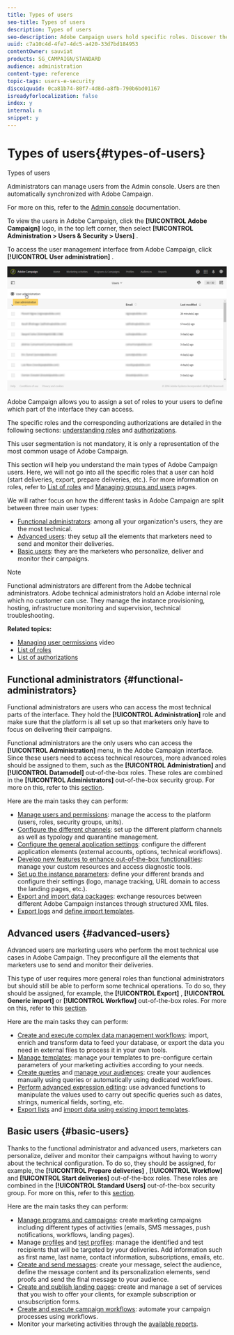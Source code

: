 ```yaml
---
title: Types of users
seo-title: Types of users
description: Types of users
seo-description: Adobe Campaign users hold specific roles. Discover the main user types. 
uuid: c7a10c4d-4fe7-4dc5-a420-33d7bd184953
contentOwner: sauviat
products: SG_CAMPAIGN/STANDARD
audience: administration
content-type: reference
topic-tags: users-e-security
discoiquuid: 0ca81b74-80f7-4d8d-a8fb-790b6bd01167
isreadyforlocalization: false
index: y
internal: n
snippet: y
---
```


# Types of users{#types-of-users}

Types of users

Administrators can manage users from the Admin console. Users are then automatically synchronized with Adobe Campaign.

For more on this, refer to the [Admin console](https://helpx.adobe.com/enterprise/using/users.html) documentation.

To view the users in Adobe Campaign, click the **[!UICONTROL Adobe Campaign]** logo, in the top left corner, then select **[!UICONTROL Administration > Users & Security > Users]** .

To access the user management interface from Adobe Campaign, click **[!UICONTROL User administration]** . 

![](assets/user_management_5.png)

Adobe Campaign allows you to assign a set of roles to your users to define which part of the interface they can access.

The specific roles and the corresponding authorizations are detailed in the following sections: [understanding roles](../../administration/using/list-of-roles.md) and [authorizations](https://docs.campaign.adobe.com/doc/standard/en/Technotes/AdobeCampaign-ACSRights.pdf).

This user segmentation is not mandatory, it is only a representation of the most common usage of Adobe Campaign.

This section will help you understand the main types of Adobe Campaign users. Here, we will not go into all the specific roles that a user can hold (start deliveries, export, prepare deliveries, etc.). For more information on roles, refer to [List of roles](../../administration/using/list-of-roles.md) and [Managing groups and users](../../administration/using/managing-groups-and-users.md) pages.

We will rather focus on how the different tasks in Adobe Campaign are split between three main user types:

* [Functional administrators](../../administration/using/types-of-users.md#functional-administrators): among all your organization's users, they are the most technical.
* [Advanced users](../../administration/using/types-of-users.md#advanced-users): they setup all the elements that marketers need to send and monitor their deliveries. 
* [Basic users](../../administration/using/types-of-users.md#basic-users): they are the marketers who personalize, deliver and monitor their campaigns.

>[!NOTE]
>
>Functional administrators are different from the Adobe technical administrators. Adobe technical administrators hold an Adobe internal role which no customer can use. They manage the instance provisioning, hosting, infrastructure monitoring and supervision, technical troubleshooting.

**Related topics:**

* [Managing user permissions](https://helpx.adobe.com/campaign/kt/acs/using/acs-user-access-rights-feature-video-use.html) video
* [List of roles](../../administration/using/list-of-roles.md)
* [List of authorizations](https://docs.campaign.adobe.com/doc/standard/en/Technotes/AdobeCampaign-ACSRights.pdf)

## Functional administrators {#functional-administrators}

Functional administrators are users who can access the most technical parts of the interface. They hold the **[!UICONTROL Administration]** role and make sure that the platform is all set up so that marketers only have to focus on delivering their campaigns.

Functional administrators are the only users who can access the **[!UICONTROL Administration]** menu, in the Adobe Campaign interface. Since these users need to access technical resources, more advanced roles should be assigned to them, such as the **[!UICONTROL Administration]** and **[!UICONTROL Datamodel]** out-of-the-box roles. These roles are combined in the **[!UICONTROL Administrators]** out-of-the-box security group. For more on this, refer to this [section](../../administration/using/list-of-roles.md).

Here are the main tasks they can perform:

* [Manage users and permissions](../../administration/using/about-access-management.md): manage the access to the platform (users, roles, security groups, units).
* [Configure the different channels](../../administration/using/about-channel-configuration.md): set up the different platform channels as well as typology and quarantine management.
* [Configure the general application settings](../../administration/using/external-accounts.md): configure the different application elements (external accounts, options, technical workflows).
* [Develop new features to enhance out-of-the-box functionalities](../../developing/using/data-model-concepts.md): manage your custom resources and access diagnostic tools.
* [Set up the instance parameters](../../administration/using/branding.md): define your different brands and configure their settings (logo, manage tracking, URL domain to access the landing pages, etc.).
* [Export and import data packages](../../automating/using/managing-packages.md): exchange resources between different Adobe Campaign instances through structured XML files.
* [Export logs](../../automating/using/exporting-logs.md) and [define import templates](../../automating/using/defining-import-templates.md).

## Advanced users {#advanced-users}

Advanced users are marketing users who perform the most technical use cases in Adobe Campaign. They preconfigure all the elements that marketers use to send and monitor their deliveries.

This type of user requires more general roles than functional administrators but should still be able to perform some technical operations. To do so, they should be assigned, for example, the **[!UICONTROL Export]** , **[!UICONTROL Generic import]** or **[!UICONTROL Workflow]** out-of-the-box roles. For more on this, refer to this [section](../../administration/using/list-of-roles.md).

Here are the main tasks they can perform:

* [Create and execute complex data management workflows](../../automating/using/about-data-management-activities.md): import, enrich and transform data to feed your database, or export the data you need in external files to process it in your own tools.
* [Manage templates](../../start/using/about-templates.md): manage your templates to pre-configure certain parameters of your marketing activities according to your needs.
* [Create queries](../../automating/using/editing-queries.md#about-query-editor) and [manage your audiences](../../audiences/using/about-audiences.md): create your audiences manually using queries or automatically using dedicated workflows.
* [Perform advanced expression editing](../../automating/using/editing-queries.md#about-query-editor): use advanced functions to manipulate the values used to carry out specific queries such as dates, strings, numerical fields, sorting, etc.
* [Export lists](../../automating/using/exporting-lists.md) and [import data using existing import templates](../../automating/using/importing-data-with-import-templates.md).

## Basic users {#basic-users}

Thanks to the functional administrator and advanced users, marketers can personalize, deliver and monitor their campaigns without having to worry about the technical configuration. To do so, they should be assigned, for example, the **[!UICONTROL Prepare deliveries]** , **[!UICONTROL Workflow]** and **[!UICONTROL Start deliveries]** out-of-the-box roles. These roles are combined in the **[!UICONTROL Standard Users]** out-of-the-box security group. For more on this, refer to this [section](../../administration/using/list-of-roles.md).

Here are the main tasks they can perform:

* [Manage programs and campaigns](../../start/using/programs-and-campaigns.md): create marketing campaigns including different types of activities (emails, SMS messages, push notifications, workflows, landing pages).
* Manage [profiles](../../audiences/using/about-profiles.md) and [test profiles](../../sending/using/managing-test-profiles-and-sending-proofs.md): manage the identified and test recipients that will be targeted by your deliveries. Add information such as first name, last name, contact information, subscriptions, emails, etc.
* [Create and send messages](../../sending/using/confirming-the-send.md): create your message, select the audience, define the message content and its personalization elements, send proofs and send the final message to your audience.
* [Create and publish landing pages](../../channels/using/about-landing-pages.md): create and manage a set of services that you wish to offer your clients, for example subscription or unsubscription forms.
* [Create and execute campaign workflows](../../automating/using/building-a-workflow.md): automate your campaign processes using workflows.
* Monitor your marketing activities through the [available reports](../../reporting/using/defining-the-report-period.md).

